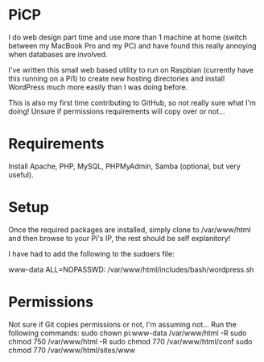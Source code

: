 # PiCP
I do web design part time and use more than 1 machine at home (switch between my MacBook Pro and my PC) and have found this really annoying when databases are involved.

I've written this small web based utility to run on Raspbian (currently have this running on a Pi1) to create new hosting directories and install WordPress much more easily than I was doing before.

This is also my first time contributing to GitHub, so not really sure what I'm doing! Unsure if permissions requirements will copy over or not...

# Requirements
Install Apache, PHP, MySQL, PHPMyAdmin, Samba (optional, but very useful).

# Setup
Once the required packages are installed, simply clone to /var/www/html and then browse to your Pi's IP, the rest should be self explanitory!

I have had to add the following to the sudoers file:

www-data ALL=NOPASSWD: /var/www/html/includes/bash/wordpress.sh

# Permissions
Not sure if Git copies permissions or not, I'm assuming not...
Run the following commands:
sudo chown pi:www-data /var/www/html -R
sudo chmod 750 /var/www/html -R
sudo chmod 770 /var/www/html/conf
sudo chmod 770 /var/www/html/sites/www
